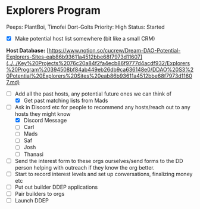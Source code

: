 # Explorers Program

Peeps: PlantBoi, Timofei Dort-Golts
Priority: High
Status: Started

- [x]  Make potential host list somewhere (bit like a small CRM)

**Host Database:** [https://www.notion.so/cucrew/Dream-DAO-Potential-Explorers-Sites-eab86b93611a4512bbe68f7973d11607](../../Key%20Projects%2076c20a84f2fa4ecb86f9777d4acdf932/Explorers%20Program%20394508bf84ab449eb26db9ca636148e0/DDAO%20S3%20Potential%20Explorers%20Sites%20eab86b93611a4512bbe68f7973d11607.md)

- [ ]  Add all the past hosts, any potential future ones we can think of
    - [x]  Get past matching lists from Mads
- [ ]  Ask in Discord etc for people to recommend any hosts/reach out to any hosts they might know
    - [x]  Discord Message
    - [ ]  Carl
    - [ ]  Mads
    - [ ]  Saf
    - [ ]  Josh
    - [ ]  Thanasi
- [ ]  Send the interest form to these orgs ourselves/send forms to the DD person helping with outreach if they know the org better.
- [ ]  Start to record interest levels and set up conversations, finalizing money etc
- [ ]  Put out builder DDEP applications
- [ ]  Pair builders to orgs
- [ ]  Launch DDEP